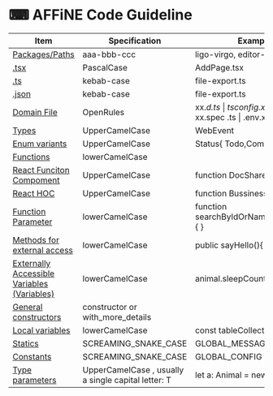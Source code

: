 # ⌨ AFFiNE Code Guideline

| Item                                                                                                    | Specification                                       | Example                                                               |
| ------------------------------------------------------------------------------------------------------- | --------------------------------------------------- | --------------------------------------------------------------------- |
| [Packages/Paths](https://github.com/toeverything/AFFiNE/blob/develop/docs)                              | aaa-bbb-ccc                                         | ligo-virgo, editor-todo                                               |
| [.tsx](https://github.com/toeverything/AFFiNE/blob/develop/docs)                                        | PascalCase                                          | AddPage.tsx                                                           |
| [.ts](https://github.com/toeverything/AFFiNE/blob/develop/docs)                                         | kebab-case                                          | file-export.ts                                                        |
| [.json](https://github.com/toeverything/AFFiNE/blob/develop/docs)                                       | kebab-case                                          | file-export.ts                                                        |
| [Domain File](https://github.com/toeverything/AFFiNE/blob/develop/docs)                                 | OpenRules                                           | xx._d.ts_ \| _tsconfig.xx_.json \| xx.spec .ts \| .env.xx \| yy-ds.ts |
| [Types](https://github.com/toeverything/AFFiNE/blob/develop/docs)                                       | UpperCamelCase                                      | WebEvent                                                              |
| [Enum variants](https://github.com/toeverything/AFFiNE/blob/develop/docs)                               | UpperCamelCase                                      | Status{ Todo,Completed }                                              |
| [Functions](https://github.com/toeverything/AFFiNE/blob/develop/docs)                                   | lowerCamelCase                                      |                                                                       |
| [React Funciton Compoment](https://github.com/toeverything/AFFiNE/blob/develop/docs)                    | UpperCamelCase                                      | function DocShare(){}                                                 |
| [React HOC](https://github.com/toeverything/AFFiNE/blob/develop/docs)                                   | UpperCamelCase                                      | function BussinessText(){}                                            |
| [Function Parameter](https://github.com/toeverything/AFFiNE/blob/develop/docs)                          | lowerCamelCase                                      | function searchByIdOrName(idOrname){ }                                |
| [Methods for external access](https://github.com/toeverything/AFFiNE/blob/develop/docs)                 | lowerCamelCase                                      | public sayHello(){ };                                                 |
| [Externally Accessible Variables (Variables)](https://github.com/toeverything/AFFiNE/blob/develop/docs) | lowerCamelCase                                      | animal.sleepCount                                                     |
| [General constructors](https://github.com/toeverything/AFFiNE/blob/develop/docs)                        | constructor or with\_more\_details                  |                                                                       |
| [Local variables](https://github.com/toeverything/AFFiNE/blob/develop/docs)                             | lowerCamelCase                                      | const tableCollection = \[];                                          |
| [Statics](https://github.com/toeverything/AFFiNE/blob/develop/docs)                                     | SCREAMING\_SNAKE\_CASE                              | GLOBAL\_MESSAGES                                                      |
| [Constants](https://github.com/toeverything/AFFiNE/blob/develop/docs/b)                                 | SCREAMING\_SNAKE\_CASE                              | GLOBAL\_CONFIG                                                        |
| [Type parameters](https://github.com/toeverything/AFFiNE/blob/develop/docs)                             | UpperCamelCase , usually a single capital letter: T | let a: Animal = new Animal()                                          |
